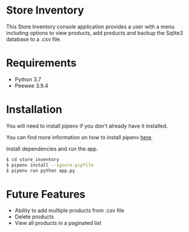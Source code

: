 # Store Inventory

This Store Inventory console application provides a user with a menu
including options to view products, add products and backup the Sqlite3 database to
a .csv file.

# Requirements
- Python 3.7
- Peewee 3.9.4

# Installation
You will need to install pipenv if you don't already have it installed.

You can find more information on how to install pipenv
[here](https://pypi.org/project/pipenv/).

Install dependencies and run the app.

```sh
$ cd store_inventory
$ pipenv install --ignore-pipfile
$ pipenv run python app.py
```

# Future Features
- Ability to add multiple products from .csv file
- Delete products
- View all products in a paginated list
